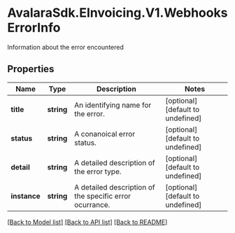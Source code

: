 # AvalaraSdk.EInvoicing.V1.WebhooksErrorInfo
Information about the error encountered

## Properties

Name | Type | Description | Notes
------------ | ------------- | ------------- | -------------
**title** | **string** | An identifying name for the error. | [optional] [default to undefined]
**status** | **string** | A conanoical error status. | [optional] [default to undefined]
**detail** | **string** | A detailed description of the error type. | [optional] [default to undefined]
**instance** | **string** | A detailed description of the specific error ocurrance. | [optional] [default to undefined]

[[Back to Model list]](../../../README.md#documentation-for-models) [[Back to API list]](../../../README.md#documentation-for-api-endpoints) [[Back to README]](../../../README.md)

